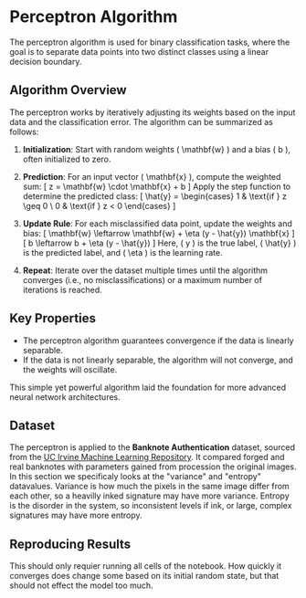 # Perceptron Algorithm 

The perceptron algorithm is used for binary classification tasks, where the goal is to separate data points into two distinct classes using a linear decision boundary.

## Algorithm Overview

The perceptron works by iteratively adjusting its weights based on the input data and the classification error. The algorithm can be summarized as follows:

1. **Initialization**: Start with random weights \( \mathbf{w} \) and a bias \( b \), often initialized to zero.
2. **Prediction**: For an input vector \( \mathbf{x} \), compute the weighted sum:
    \[
    z = \mathbf{w} \cdot \mathbf{x} + b
    \]
    Apply the step function to determine the predicted class:
    \[
    \hat{y} = 
    \begin{cases} 
    1 & \text{if } z \geq 0 \\
    0 & \text{if } z < 0
    \end{cases}
    \]
3. **Update Rule**: For each misclassified data point, update the weights and bias:
    \[
    \mathbf{w} \leftarrow \mathbf{w} + \eta (y - \hat{y}) \mathbf{x}
    \]
    \[
    b \leftarrow b + \eta (y - \hat{y})
    \]
    Here, \( y \) is the true label, \( \hat{y} \) is the predicted label, and \( \eta \) is the learning rate.

4. **Repeat**: Iterate over the dataset multiple times until the algorithm converges (i.e., no misclassifications) or a maximum number of iterations is reached.

## Key Properties

- The perceptron algorithm guarantees convergence if the data is linearly separable.
- If the data is not linearly separable, the algorithm will not converge, and the weights will oscillate.


This simple yet powerful algorithm laid the foundation for more advanced neural network architectures.


## Dataset

The perceptron is applied to the **Banknote Authentication** dataset, sourced from the [UC Irvine Machine Learning Repository](https://archive.ics.uci.edu/dataset/267/banknote+authentication). It compared forged and real banknotes with parameters gained from procession the original images. In this section we specificaly looks at the "variance" and "entropy" datavalues. Variance is how much the pixels in the same image differ from each other, so a heavilly inked signature may have more variance. Entropy is the disorder in the system, so inconsistent levels if ink, or large, complex signatures may have more entropy.

## Reproducing Results

This should only requier running all cells of the notebook. How quickly it converges does change some based on its initial random state, but that should not effect the model too much.


